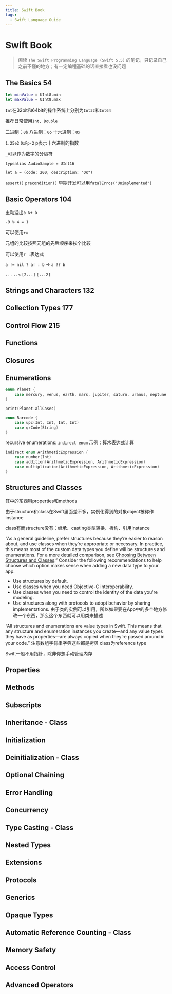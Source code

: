 ```yaml
---
title: Swift Book
tags:
  - Swift Language Guide
---
```


# Swift Book

> 阅读 `The Swift Programming Language (Swift 5.5)` 的笔记，只记录自己之前不懂的地方；有一定编程基础的话直接看也没问题

## The Basics 54

```swift
let minValue = UInt8.min
let maxValue = UInt8.max
```

`Int`在32bit和64bit的操作系统上分别为`Int32`和`Int64`

推荐日常使用`Int`、`Double`

二进制：`0b`
八进制：`0o`
十六进制：`0x`

`1.25e2` `0xFp-2` p表示十六进制的指数

`_`可以作为数字的分隔符

`typealias AudioSample = UInt16`

`let a = (code: 200, description: "OK")`

`assert()` `precondition()` 早期开发可以用`fatalErros("Unimplemented")`

## Basic Operators 104

主动溢出`a &+ b`

`-9 % 4 = 1`

可以使用`+=`

元组的比较按照元组的先后顺序来挨个比较

可以使用` ? : `表达式

`a != nil ? a! : b` -> `a ?? b`

`...` `..<` `[2...]` `[...2]`

## Strings and Characters 132



## Collection Types 177



## Control Flow 215



## Functions



## Closures



## Enumerations

```swift
enum Planet {
    case mercury, venus, earth, mars, jupiter, saturn, uranus, neptune
}

print(Planet.allCases)
```

```swift
enum Barcode {
    case upc(Int, Int, Int, Int)
    case qrCode(String)
}
```

recursive enumerations: `indirect enum` 示例：算术表达式计算
```swift
indirect enum ArithmeticExpression {
    case number(Int)
    case addition(ArithmeticExpression, ArithmeticExpression)
    case multiplication(ArithmeticExpression, ArithmeticExpression)
}
```

## Structures and Classes

其中的东西叫properties和methods

由于structure和class在Swift里面差不多，实例化得到的对象object被称作instance

class有而structure没有：继承、casting类型转换、析构、引用instance

“As a general guideline, prefer structures because they’re easier to reason about, and use classes when they’re appropriate or necessary. In practice, this means most of the custom data types you define will be structures and enumerations. For a more detailed comparison, see [Choosing Between Structures and Classes](https://developer.apple.com/documentation/swift/choosing_between_structures_and_classes).”
Consider the following recommendations to help choose which option makes sense when adding a new data type to your app.
* Use structures by default.
* Use classes when you need Objective-C interoperability.
* Use classes when you need to control the identity of the data you're modeling.
* Use structures along with protocols to adopt behavior by sharing implementations.
由于类的实例可以引用，所以如果要在App中的多个地方修改一个东西，那么这个东西就可以用类来描述

“All structures and enumerations are value types in Swift. This means that any structure and enumeration instances you create—and any value types they have as properties—are always copied when they’re passed around in your code.” 注意数组字符串字典这些都是拷贝
class为reference type

Swift一般不用指针，除非你想手动管理内存

## Properties



## Methods



## Subscripts



## Inheritance - Class



## Initialization



## Deinitialization - Class



## Optional Chaining



## Error Handling



## Concurrency



## Type Casting - Class



## Nested Types



## Extensions



## Protocols



## Generics



## Opaque Types


## Automatic Reference Counting - Class


## Memory Safety


## Access Control


## Advanced Operators
